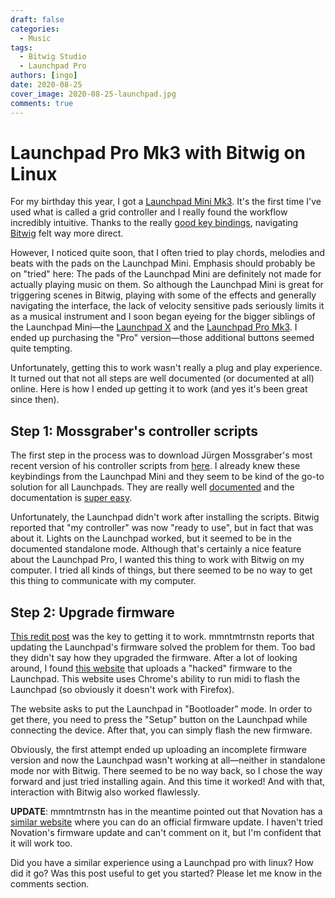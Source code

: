 ```yaml
---
draft: false
categories:
  - Music
tags:
  - Bitwig Studio
  - Launchpad Pro
authors: [ingo]
date: 2020-08-25
cover_image: 2020-08-25-launchpad.jpg
comments: true
---
```

# Launchpad Pro Mk3 with Bitwig on Linux

For my birthday this year, I got a [Launchpad Mini Mk3](https://novationmusic.com/en/launch/launchpad-mini).
It's the first time I've used what is called a grid controller and I really found the workflow incredibly intuitive.
Thanks to the really [good key bindings](http://www.mossgrabers.de/Software/Bitwig/Bitwig.html), navigating [Bitwig](https://www.bitwig.com/en/home.html) felt way more direct.

<!-- more -->

However, I noticed quite soon, that I often tried to play chords, melodies and beats with the pads on the Launchpad Mini.
Emphasis should probably be on "tried" here:
The pads of the Launchpad Mini are definitely not made for actually playing music on them.
So although the Launchpad Mini is great for triggering scenes in Bitwig, playing with some of the effects and generally navigating the interface, the lack of velocity sensitive pads seriously limits it as a musical instrument and I soon began eyeing for the bigger siblings of the Launchpad Mini&mdash;the [Launchpad X](https://novationmusic.com/en/launch/launchpad-x) and the [Launchpad Pro Mk3](https://novationmusic.com/en/launch/launchpad-pro).
I ended up purchasing the "Pro" version&mdash;those additional buttons seemed quite tempting.

Unfortunately, getting this to work wasn't really a plug and play experience.
It turned out that not all steps are well documented (or documented at all) online.
Here is how I ended up getting it to work (and yes it's been great since then).

## Step 1: Mossgraber's controller scripts

The first step in the process was to download J&uuml;rgen Mossgraber's most recent version of his controller scripts from [here](http://www.mossgrabers.de/Software/Bitwig/Bitwig.html).
I already knew these keybindings from the Launchpad Mini and they seem to be kind of the go-to solution for all Launchpads.
They are really well [documented](https://github.com/git-moss/DrivenByMoss-Documentation/blob/master/Novation/Novation-Launchpad.md) and the documentation is [super easy](https://github.com/git-moss/DrivenByMoss-Documentation/blob/master/Installation.md).

Unfortunately, the Launchpad didn't work after installing the scripts.
Bitwig reported that "my controller" was now "ready to use", but in fact that was about it.
Lights on the Launchpad worked, but it seemed to be in the documented standalone mode.
Although that's certainly a nice feature about the Launchpad Pro, I wanted this thing to work with Bitwig on my computer.
I tried all kinds of things, but there seemed to be no way to get this thing to communicate with my computer.

## Step 2: Upgrade firmware

[This redit post](https://www.reddit.com/r/Bitwig/comments/hm4vfu/linux_bitwig_novation_launchpad_pro_mk_3/) was the key to getting it to work.
mmntmtrnstn reports that updating the Launchpad's firmware solved the problem for them.
Too bad they didn't say how they upgraded the firmware.
After a lot of looking around, I found [this website](https://fw.mat1jaczyyy.com/firmware) that uploads a "hacked" firmware to the Launchpad.
This website uses Chrome's ability to run midi to flash the Launchpad (so obviously it doesn't work with Firefox).

The website asks to put the Launchpad in "Bootloader" mode.
In order to get there, you need to press the "Setup" button on the Launchpad while connecting the device.
After that, you can simply flash the new firmware.

Obviously, the first attempt ended up uploading an incomplete firmware version and now the Launchpad wasn't working at all&mdash;neither in standalone mode nor with Bitwig.
There seemed to be no way back, so I chose the way forward and just tried installing again.
And this time it worked!
And with that, interaction with Bitwig also worked flawlessly.

**UPDATE**: mmntmtrnstn has in the meantime pointed out that Novation has a [similar website](https://components.novationmusic.com/launchpad-pro-mk3/firmware) where you can do an official firmware update.
I haven't tried Novation's firmware update and can't comment on it, but I'm confident that it will work too.

Did you have a similar experience using a Launchpad pro with linux? How did it go? Was this post useful to get you started? Please let me know in the comments section.
